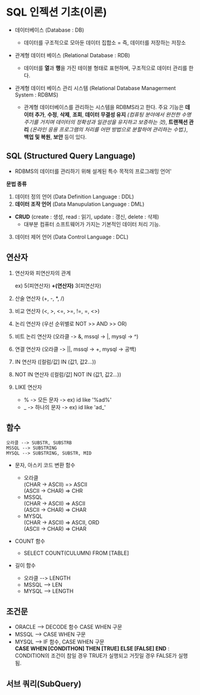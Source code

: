 # SQL 인젝션 기초(이론)
- 데이터베이스 (Database : DB)
    - 데이터를 구조적으로 모아둔 데이터 집합소 = 즉, 데이터를 저장하는 저장소

- 관계형 데이터 베이스 (Relational Database : RDB)
    - 데이터를 **열**과 **행**을 가진 테이블 형태로 표현하며, 구조적으로 데이터 관리를 한다.

- 관계형 데이터 베이스 관리 시스템 (Relational Database Managerment System : RDBMS)
    - 관계형 데이터베이스를 관리하는 시스템을 RDBMS라고 한다. 주요 기능은 **데이터 추가**, **수정**, **삭제**, **조회**, **데이터 무결성 유지** *(컴퓨팅 분야에서 완전한 수명 주기를 거치며 데이터의 정확성과 일관성을 유지하고 보증하는 것)*, **트랜젝션 관리** *(온라인 응용 프로그램의 처리를 어떤 방법으로 분할하여 관리하는 수법.)*, **백업 및 복원**, **보안** 등이 있다.

## SQL (Structured Query Language)
- RDBMS의 데이터를 관리하기 위해 설계된 특수 목적의 프로그래밍 언어'

**문법 종류**
1. 데이터 정의 언어 (Data Definition Language : DDL)
2. **데이터 조작 언어** (Data Manupulation Language : DML)
- **CRUD** (create : 생성, read : 읽기, update : 갱신, delete : 삭제)
    - 대부분 컴퓨터 소프트웨어가 가지는 기본적인 데이터 처리 기능.
3. 데이터 제어 언어 (Data Control Language : DCL)

## 연산자
1. 연산자와 피연산자의 관계

    ex) 5(피연산자) **+(연산자)** 3(피연산자)

2. 산술 연산자 (+, -, *, /)
3. 비교 연산자 (<, >, <=, >=, !=, =, <>)
4. 논리 연산자 (우선 순위별로 NOT >> AND >> OR)
5. 비트 논리 연산자 (오라클 -> &, mssql -> |, mysql -> ^)
6. 연결 연산자 (오라클 -> ||, mssql -> +, mysql -> 공백)
7. IN 연산자 ([컬럼/값] IN (값1, 값2...))
8. NOT IN 연산자 ([컬럼/값] NOT IN (값1, 값2...))
9. LIKE 연산자
    - % -> 모든 문자 -> ex) id like '%ad%'
    - _ -> 하나의 문자 -> ex) id like 'ad_'

## 함수
`오라클 --> SUBSTR, SUBSTRB`<BR/>
`MSSQL --> SUBSTRING`<BR/>
`MYSQL --> SUBSTRING, SUBSTR, MID`<BR/>

- 문자, 아스키 코드 변환 함수
    - 오라클<BR/>
        (CHAR -> ASCII) => ASCII<BR/>
        (ASCII -> CHAR) => CHR
    - MSSQL<BR/>
        (CHAR -> ASCII) => ASCII<BR/>
        (ASCII -> CHAR) => CHAR
    - MYSQL<BR/>
        (CHAR -> ASCII) => ASCII, ORD<BR/>
        (ASCII -> CHAR) => CHAR

- COUNT 함수
    - SELECT COUNT(CULUMN) FROM [TABLE]

- 길이 함수
    - 오라클 --> LENGTH
    - MSSQL --> LEN
    - MYSQL --> LENGTH

## 조건문
- ORACLE --> DECODE 함수 CASE WHEN 구문
- MSSQL --> CASE WHEN 구문
- MYSQL --> IF 함수, CASE WHEN 구문<BR/>
**CASE WHEN [CONDITHON] THEN [TRUE] ELSE [FALSE] END** : CONDITION의 조건이 참일 경우 TRUE가 실행되고 거짓일 경우 FALSE가 실행됨.

## 서브 쿼리(SubQuery)

        